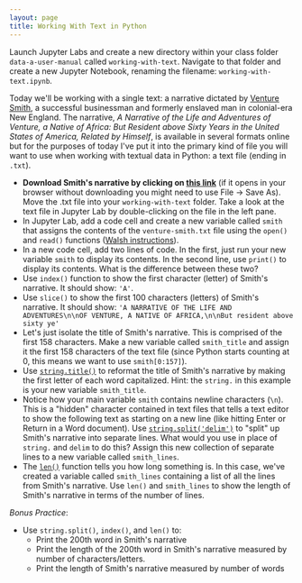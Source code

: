 ```yaml
---
layout: page
title: Working With Text in Python
---
```


Launch Jupyter Labs and create a new directory within your class folder `data-a-user-manual` called `working-with-text`. Navigate to that folder and create a new Jupyter Notebook, renaming the filename: `working-with-text.ipynb`. 

Today we'll be working with a single text: a narrative dictated by [Venture Smith](https://en.wikipedia.org/wiki/Venture_Smith), a successful businessman and formerly enslaved man in colonial-era New England. The narrative, *A Narrative of the Life and Adventures of Venture, a Native of Africa: But Resident above Sixty Years in the United States of America, Related by Himself*, is available in several formats online but for the purposes of today I've put it into the primary kind of file you will want to use when working with textual data in Python: a text file (ending in `.txt`). 

* **Download Smith's narrative by clicking on [this link]({{site.baseurl}}/in-class/venture-smith.txt)** (if it opens in your browser without downloading you might need to use File -> Save As). Move the .txt file into your `working-with-text` folder. Take a look at the text file in Jupyter Lab by double-clicking on the file in the left pane.
* In Jupyter Lab, add a code cell and create a new variable called `smith` that assigns the contents of the `venture-smith.txt` file using the `open()` and `read()` functions ([Walsh instructions](https://melaniewalsh.github.io/Intro-Cultural-Analytics/02-Python/07-Files-Character-Encoding.html)).
* In a new code cell, add two lines of code. In the first, just run your new variable `smith` to display its contents. In the second line, use `print()` to display its contents. What is the difference between these two?
* Use `index()` function to show the first character (letter) of Smith's narrative. It should show: `'A'`.
* Use `slice()` to show the first 100 characters (letters) of Smith's narrative. It should show: `'A NARRATIVE OF THE LIFE AND ADVENTURES\n\nOF VENTURE, A NATIVE OF AFRICA,\n\nBut resident above sixty ye'`
* Let's just isolate the title of Smith's narrative. This is comprised of the first 158 characters.  Make a new variable called `smith_title` and assign it the first 158 characters of the text file (since Python starts counting at 0, this means we want to use `smith[0:157]`).
* Use [`string.title()`](https://melaniewalsh.github.io/Intro-Cultural-Analytics/02-Python/06-String-Methods.html#:~:text=uppercase-,string.title(),makes%20the%20string%20titlecase,-string) to reformat the title of Smith's narrative by making the first letter of each word capitalized. Hint: the `string.` in this example is your new variable `smith_title`.
* Notice how your main variable `smith` contains newline characters (`\n`). This is a "hidden" character contained in text files that tells a text editor to show the following text as starting on a new line (like hitting Enter or Return in a Word document). Use [`string.split('delim')`](https://melaniewalsh.github.io/Intro-Cultural-Analytics/02-Python/06-String-Methods.html#:~:text=code%20here-,Split%20Strings%20By%20a%20Delimiter,Explanation,-string.split) to "split" up Smith's narrative into separate lines. What would you use in place of `string.` and `delim` to do this? Assign this new collection of separate lines to a new variable called `smith_lines`.
* The [`len()`](https://www.w3schools.com/python/ref_func_len.asp) function tells you how long something is. In this case, we've created a variable called `smith_lines` containing a list of all the lines from Smith's narrative. Use `len()` and `smith_lines` to show the length of Smith's narrative in terms of the number of lines.


*Bonus Practice*:

- Use `string.split()`, `index()`, and `len()` to:
  - Print the 200th word in Smith's narrative
  - Print the length of the 200th word in Smith's narrative measured by number of characters/letters.
  - Print the length of Smith's narrative measured by number of words
